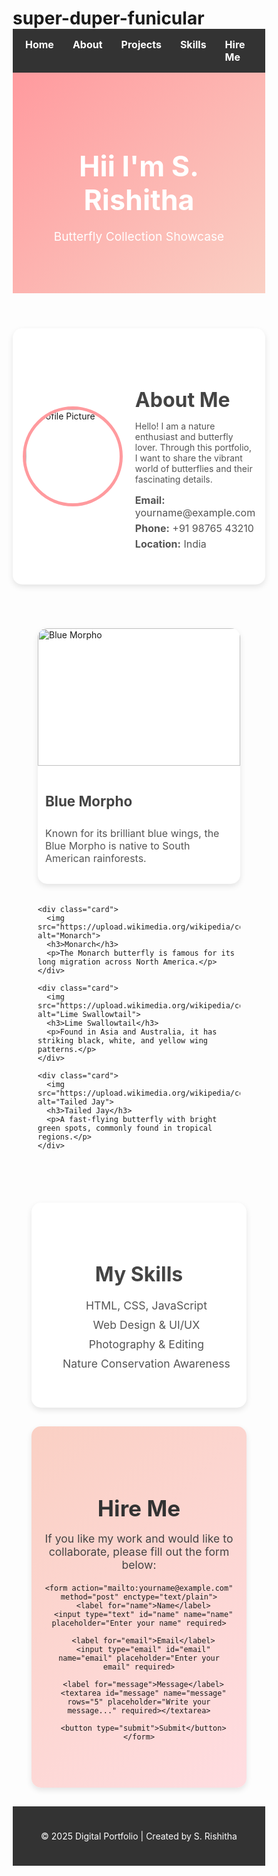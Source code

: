# super-duper-funicular
<!DOCTYPE html>
<html lang="en">
<head>
  <meta charset="UTF-8">
  <meta name="viewport" content="width=device-width, initial-scale=1.0">
  <title>Digital Portfolio - Butterfly Collection</title>
  <style>
    /* Reset */
    * {
      margin: 0;
      padding: 0;
      box-sizing: border-box;
    }

    body {
      font-family: Arial, sans-serif;
      background: #f5f7fa;
      color: #333;
      line-height: 1.6;
    }

    /* Navigation */
    nav {
      background: #333;
      padding: 15px 20px;
      display: flex;
      justify-content: center;
      gap: 30px;
      position: sticky;
      top: 0;
      z-index: 1000;
    }

    nav a {
      color: white;
      text-decoration: none;
      font-size: 1rem;
      font-weight: bold;
      transition: color 0.3s;
    }

    nav a:hover {
      color: #ff9a9e;
    }

    header {
      background: linear-gradient(135deg, #ff9a9e, #fad0c4);
      color: white;
      text-align: center;
      padding: 60px 20px;
    }

    header h1 {
      font-size: 2.8rem;
      margin-bottom: 10px;
    }

    header p {
      font-size: 1.2rem;
    }

    /* About Me */
    .about {
      display: flex;
      align-items: center;
      justify-content: center;
      gap: 20px;
      padding: 50px 20px;
      background: white;
      margin: 30px auto;
      border-radius: 15px;
      max-width: 1000px;
      box-shadow: 0 4px 10px rgba(0,0,0,0.1);
    }

    .about img {
      width: 160px;
      height: 160px;
      border-radius: 50%;
      object-fit: cover;
      border: 5px solid #ff9a9e;
    }

    .about-text {
      max-width: 650px;
    }

    .about-text h2 {
      margin-bottom: 12px;
      font-size: 2rem;
      color: #444;
    }

    .about-text p {
      margin-bottom: 15px;
      color: #555;
    }

    .contact {
      margin-top: 10px;
    }

    .contact p {
      margin: 5px 0;
      font-size: 1rem;
    }

    /* Projects / Gallery */
    .gallery {
      display: grid;
      grid-template-columns: repeat(auto-fit, minmax(250px, 1fr));
      gap: 20px;
      padding: 40px;
    }

    .card {
      background: white;
      border-radius: 15px;
      box-shadow: 0 4px 10px rgba(0,0,0,0.1);
      overflow: hidden;
      transition: transform 0.3s ease;
    }

    .card:hover {
      transform: translateY(-5px);
    }

    .card img {
      width: 100%;
      height: 220px;
      object-fit: cover;
    }

    .card h3 {
      font-size: 1.4rem;
      padding: 12px;
      color: #444;
    }

    .card p {
      padding: 0 12px 15px;
      font-size: 1rem;
      color: #555;
    }

    /* Skills Section */
    .skills {
      padding: 50px 20px;
      text-align: center;
      background: white;
      margin: 30px;
      border-radius: 15px;
      box-shadow: 0 4px 10px rgba(0,0,0,0.1);
    }

    .skills h2 {
      margin-bottom: 20px;
      font-size: 2rem;
      color: #444;
    }

    .skills ul {
      list-style: none;
    }

    .skills ul li {
      font-size: 1.1rem;
      margin: 10px 0;
      color: #555;
    }

    /* Hire Me Section */
    .hire {
      text-align: center;
      padding: 60px 20px;
      background: linear-gradient(135deg, #fad0c4, #ffdde1);
      margin: 30px;
      border-radius: 15px;
      box-shadow: 0 4px 10px rgba(0,0,0,0.1);
    }

    .hire h2 {
      font-size: 2.2rem;
      margin-bottom: 15px;
      color: #333;
    }

    .hire p {
      font-size: 1.1rem;
      margin-bottom: 20px;
      color: #444;
    }

    /* Contact Form */
    .hire form {
      max-width: 500px;
      margin: 0 auto;
      text-align: left;
    }

    .hire label {
      display: block;
      margin: 10px 0 5px;
      font-weight: bold;
      color: #333;
    }

    .hire input, 
    .hire textarea {
      width: 100%;
      padding: 10px;
      border: 1px solid #ccc;
      border-radius: 8px;
      margin-bottom: 15px;
      font-size: 1rem;
    }

    .hire button {
      display: block;
      width: 100%;
      padding: 12px;
      font-size: 1rem;
      font-weight: bold;
      background: #ff9a9e;
      color: white;
      border: none;
      border-radius: 30px;
      cursor: pointer;
      transition: background 0.3s ease;
    }

    .hire button:hover {
      background: #ff6a6a;
    }

    /* Footer */
    footer {
      text-align: center;
      padding: 25px;
      background: #333;
      color: white;
      margin-top: 20px;
    }
  </style>
</head>
<body>

  <!-- Navigation -->
  <nav>
    <a href="#home">Home</a>
    <a href="#about">About</a>
    <a href="#projects">Projects</a>
    <a href="#skills">Skills</a>
    <a href="#hire">Hire Me</a>
  </nav>

  <!-- Header -->
  <header id="home">
    <h1>Hii I'm S. Rishitha</h1>
    <p>Butterfly Collection Showcase</p>
  </header>

  <!-- About Me Section -->
  <section class="about" id="about">
    <img src="https://via.placeholder.com/160" alt="Profile Picture">
    <div class="about-text">
      <h2>About Me</h2>
      <p>Hello! I am a nature enthusiast and butterfly lover. Through this portfolio, I want to share the vibrant world of butterflies and their fascinating details.</p>
      <div class="contact">
        <p><strong>Email:</strong> yourname@example.com</p>
        <p><strong>Phone:</strong> +91 98765 43210</p>
        <p><strong>Location:</strong> India</p>
      </div>
    </div>
  </section>

  <!-- Projects Section -->
  <section class="gallery" id="projects">
    <div class="card">
      <img src="https://upload.wikimedia.org/wikipedia/commons/7/73/Morpho_menelaus_MHNT_dos.jpg" alt="Blue Morpho">
      <h3>Blue Morpho</h3>
      <p>Known for its brilliant blue wings, the Blue Morpho is native to South American rainforests.</p>
    </div>

    <div class="card">
      <img src="https://upload.wikimedia.org/wikipedia/commons/e/e0/Monarch_Butterfly_Danaus_plexippus.jpg" alt="Monarch">
      <h3>Monarch</h3>
      <p>The Monarch butterfly is famous for its long migration across North America.</p>
    </div>

    <div class="card">
      <img src="https://upload.wikimedia.org/wikipedia/commons/2/26/Papilio_demoleus_1.jpg" alt="Lime Swallowtail">
      <h3>Lime Swallowtail</h3>
      <p>Found in Asia and Australia, it has striking black, white, and yellow wing patterns.</p>
    </div>

    <div class="card">
      <img src="https://upload.wikimedia.org/wikipedia/commons/c/c2/Tailed_Jay_Ganeshgudi_Jan2016_IMG_7247_03.jpg" alt="Tailed Jay">
      <h3>Tailed Jay</h3>
      <p>A fast-flying butterfly with bright green spots, commonly found in tropical regions.</p>
    </div>
  </section>

  <!-- Skills Section -->
  <section class="skills" id="skills">
    <h2>My Skills</h2>
    <ul>
      <li>HTML, CSS, JavaScript</li>
      <li>Web Design & UI/UX</li>
      <li>Photography & Editing</li>
      <li>Nature Conservation Awareness</li>
    </ul>
  </section>

  <!-- Hire Me Section -->
  <section class="hire" id="hire">
    <h2>Hire Me</h2>
    <p>If you like my work and would like to collaborate, please fill out the form below:</p>

    <form action="mailto:yourname@example.com" method="post" enctype="text/plain">
      <label for="name">Name</label>
      <input type="text" id="name" name="name" placeholder="Enter your name" required>

      <label for="email">Email</label>
      <input type="email" id="email" name="email" placeholder="Enter your email" required>

      <label for="message">Message</label>
      <textarea id="message" name="message" rows="5" placeholder="Write your message..." required></textarea>

      <button type="submit">Submit</button>
    </form>
  </section>

  <!-- Footer -->
  <footer>
    <p>© 2025 Digital Portfolio | Created by S. Rishitha</p>
  </footer>

</body>
</html>
